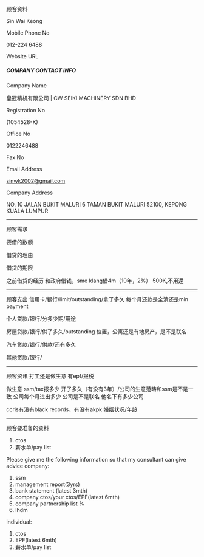 顾客资料

Sin Wai Keong

Mobile Phone No

012-224 6488

Website URL

[](https://sfeia.org/member/best-steel-industries/36/)

##### COMPANY CONTACT INFO

Company Name

皇冠精机有限公司 | CW SEIKI MACHINERY SDN BHD

Registration No

(1054528-K)

Office No

0122246488

Fax No

Email Address

sinwk2002@gmail.com

Company Address

NO. 10 JALAN BUKIT MALURI 6 TAMAN BUKIT MALURI 52100, KEPONG KUALA LUMPUR

-----------------
顾客需求


要借的数额

借贷的理由

借贷的期限

之前借贷的经历
和政府借钱，sme klang借4m（10年，2%）
500K,不用還


--------------
顾客支出
信用卡/银行/limit/outstanding/拿了多久
每个月还款是全清还是min payment

个人贷款/银行/分多少期/用途

房屋贷款/银行/供了多久/outstanding
位置，公寓还是有地房产，是不是联名

汽车贷款/银行/供款/还有多久

其他贷款/银行/

-----------
顾客资讯
打工还是做生意
有epf/报税

做生意 ssm/tax报多少
开了多久（有没有3年）/公司的生意范畴和ssm是不是一致
公司每个月进出多少
公司是不是联名
他名下有多少公司

ccris有没有black records，有没有akpk
婚姻状况/年龄

-------
顾客要准备的资料
1. ctos
2. 薪水单/pay list

Please give me the following information so that my consultant can give advice
company:
1. ssm
2. management report(3yrs)
3. bank statement (latest 3mth)
4. company ctos/your ctos/EPF(latest 6mth)
5. company partnership list %
6. lhdm

 individual:
 1. ctos
 2. EPF(latest 6mth)
 3. 薪水单/pay list
 




